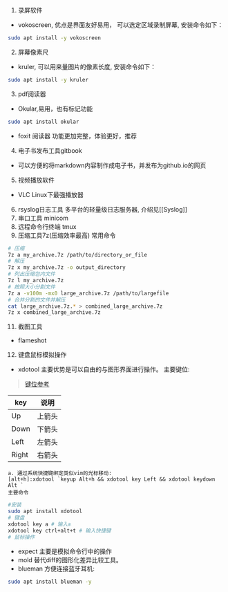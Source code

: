 1. 录屏软件
- vokoscreen, 优点是界面友好易用， 可以选定区域录制屏幕, 安装命令如下：
```bash
sudo apt install -y vokoscreen
```
2. 屏幕像素尺
- kruler, 可以用来量图片的像素长度, 安装命令如下：
```bash
sudo apt install -y kruler
```
3. pdf阅读器
- Okular,易用，也有标记功能
```bash
sudo apt install okular
```
- foxit 阅读器
功能更加完整，体验更好，推荐
4. 电子书发布工具gitbook
- 可以方便的将markdown内容制作成电子书，并发布为github.io的网页
5. 视频播放软件
- VLC
Linux下最强播放器
6. rsyslog日志工具
多平台的轻量级日志服务器, 介绍见[[Syslog]]
7. 串口工具
minicom
8. 远程命令行终端
tmux
9. 压缩工具7z(压缩效率最高)
常用命令
```bash
# 压缩
7z a my_archive.7z /path/to/directory_or_file
# 解压
7z x my_archive.7z -o output_directory
# 列出压缩包内文件
7z l my_archive.7z
# 按照大小分割文件
7z a -v100m -mx0 large_archive.7z /path/to/largefile
# 合并分割的文件并解压
cat large_archive.7z.* > combined_large_archive.7z
7z x combined_large_archive.7z
```

11. 截图工具
- flameshot
12. 键盘鼠标模拟操作
- xdotool
	主要优势是可以自由的与图形界面进行操作。
	主要键位:
> [键位参考](https://gitlab.com/nokun/gestures/-/wikis/xdotool-list-of-key-codes)

| key   | 说明  |
| ----- | --- |
| Up    | 上箭头 |
| Down  | 下箭头 |
| Left  | 左箭头 |
| Right | 右箭头 |
	a. 通过系统快捷键绑定类似vim的光标移动:
	[alt+h]:xdotool `keyup Alt+h && xdotool key Left && xdotool keydown Alt	`
	主要命令
```bash
#安装
sudo apt install xdotool
# 键盘
xdotool key a # 输入a
xdotool key ctrl+alt+t # 输入快捷键
# 鼠标操作
```
- expect
	主要是模拟命令行中的操作
- mold
替代diff的图形化差异比较工具。
- blueman
方便连接蓝牙耳机:
```bash
sudo apt install blueman -y
```